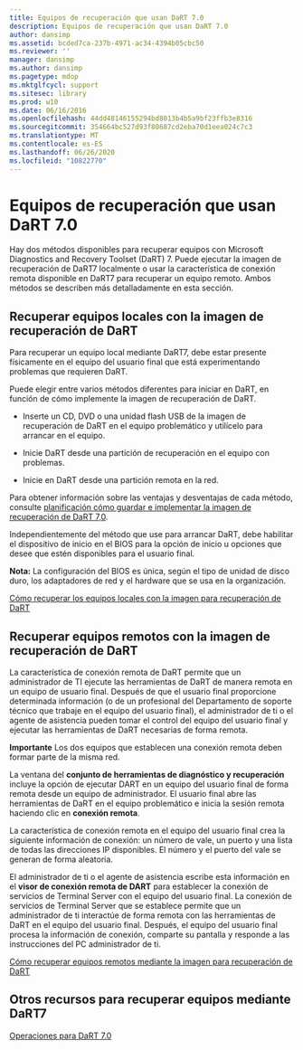 ```yaml
---
title: Equipos de recuperación que usan DaRT 7.0
description: Equipos de recuperación que usan DaRT 7.0
author: dansimp
ms.assetid: bcded7ca-237b-4971-ac34-4394b05cbc50
ms.reviewer: ''
manager: dansimp
ms.author: dansimp
ms.pagetype: mdop
ms.mktglfcycl: support
ms.sitesec: library
ms.prod: w10
ms.date: 06/16/2016
ms.openlocfilehash: 44dd48146155294bd8013b4b5a9bf23ffb3e8316
ms.sourcegitcommit: 354664bc527d93f80687cd2eba70d1eea024c7c3
ms.translationtype: MT
ms.contentlocale: es-ES
ms.lasthandoff: 06/26/2020
ms.locfileid: "10822770"
---
```

# Equipos de recuperación que usan DaRT 7.0


Hay dos métodos disponibles para recuperar equipos con Microsoft Diagnostics and Recovery Toolset (DaRT) 7. Puede ejecutar la imagen de recuperación de DaRT7 localmente o usar la característica de conexión remota disponible en DaRT7 para recuperar un equipo remoto. Ambos métodos se describen más detalladamente en esta sección.

## Recuperar equipos locales con la imagen de recuperación de DaRT


Para recuperar un equipo local mediante DaRT7, debe estar presente físicamente en el equipo del usuario final que está experimentando problemas que requieren DaRT.

Puede elegir entre varios métodos diferentes para iniciar en DaRT, en función de cómo implemente la imagen de recuperación de DaRT.

-   Inserte un CD, DVD o una unidad flash USB de la imagen de recuperación de DaRT en el equipo problemático y utilícelo para arrancar en el equipo.

-   Inicie DaRT desde una partición de recuperación en el equipo con problemas.

-   Inicie en DaRT desde una partición remota en la red.

Para obtener información sobre las ventajas y desventajas de cada método, consulte [planificación cómo guardar e implementar la imagen de recuperación de DaRT 7,0](planning-how-to-save-and-deploy-the-dart-70-recovery-image.md).

Independientemente del método que use para arrancar DaRT, debe habilitar el dispositivo de inicio en el BIOS para la opción de inicio u opciones que desee que estén disponibles para el usuario final.

**Nota:**  La configuración del BIOS es única, según el tipo de unidad de disco duro, los adaptadores de red y el hardware que se usa en la organización.

 

[Cómo recuperar los equipos locales con la imagen para recuperación de DaRT](how-to-recover-local-computers-using-the-dart-recovery-image-dart-7.md)

## Recuperar equipos remotos con la imagen de recuperación de DaRT


La característica de conexión remota de DaRT permite que un administrador de TI ejecute las herramientas de DaRT de manera remota en un equipo de usuario final. Después de que el usuario final proporcione determinada información (o de un profesional del Departamento de soporte técnico que trabaje en el equipo del usuario final), el administrador de ti o el agente de asistencia pueden tomar el control del equipo del usuario final y ejecutar las herramientas de DaRT necesarias de forma remota.

**Importante**  Los dos equipos que establecen una conexión remota deben formar parte de la misma red.

 

La ventana del **conjunto de herramientas de diagnóstico y recuperación** incluye la opción de ejecutar DART en un equipo del usuario final de forma remota desde un equipo de administrador. El usuario final abre las herramientas de DaRT en el equipo problemático e inicia la sesión remota haciendo clic en **conexión remota**.

La característica de conexión remota en el equipo del usuario final crea la siguiente información de conexión: un número de vale, un puerto y una lista de todas las direcciones IP disponibles. El número y el puerto del vale se generan de forma aleatoria.

El administrador de ti o el agente de asistencia escribe esta información en el **visor de conexión remota de DART** para establecer la conexión de servicios de Terminal Server con el equipo del usuario final. La conexión de servicios de Terminal Server que se establece permite que un administrador de ti interactúe de forma remota con las herramientas de DaRT en el equipo del usuario final. Después, el equipo del usuario final procesa la información de conexión, comparte su pantalla y responde a las instrucciones del PC administrador de ti.

[Cómo recuperar equipos remotos mediante la imagen para recuperación de DaRT](how-to-recover-remote-computers-using-the-dart-recovery-image-dart-7.md)

## Otros recursos para recuperar equipos mediante DaRT7


[Operaciones para DaRT 7.0](operations-for-dart-70-new-ia.md)

 

 





